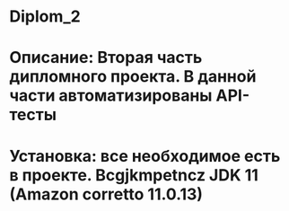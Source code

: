 # Diplom_2
# Описание: Вторая часть дипломного проекта. В данной части автоматизированы API-тесты
# Установка: все необходимое есть в проекте. Bcgjkmpetncz JDK 11 (Amazon corretto 11.0.13)  
